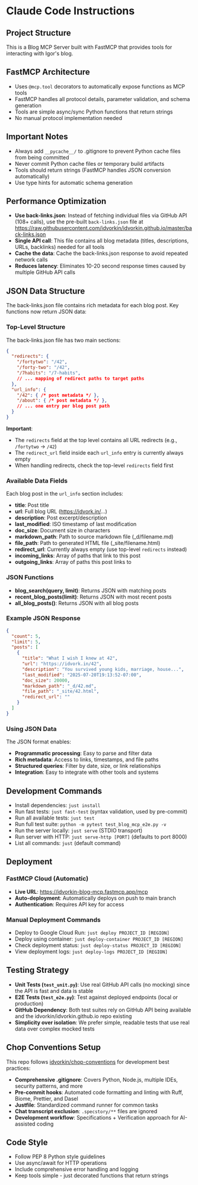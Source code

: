 # Claude Code Instructions

## Project Structure

This is a Blog MCP Server built with FastMCP that provides tools for interacting with Igor's blog.

## FastMCP Architecture

- Uses `@mcp.tool` decorators to automatically expose functions as MCP tools
- FastMCP handles all protocol details, parameter validation, and schema generation
- Tools are simple async/sync Python functions that return strings
- No manual protocol implementation needed

## Important Notes

- Always add `__pycache__/` to .gitignore to prevent Python cache files from being committed
- Never commit Python cache files or temporary build artifacts
- Tools should return strings (FastMCP handles JSON conversion automatically)
- Use type hints for automatic schema generation

## Performance Optimization

- **Use back-links.json**: Instead of fetching individual files via GitHub API (108+ calls), use the pre-built `back-links.json` file at https://raw.githubusercontent.com/idvorkin/idvorkin.github.io/master/back-links.json
- **Single API call**: This file contains all blog metadata (titles, descriptions, URLs, backlinks) needed for all tools
- **Cache the data**: Cache the back-links.json response to avoid repeated network calls
- **Reduces latency**: Eliminates 10-20 second response times caused by multiple GitHub API calls

## JSON Data Structure

The back-links.json file contains rich metadata for each blog post. Key functions now return JSON data:

### Top-Level Structure

The back-links.json file has two main sections:

```json
{
  "redirects": {
    "/fortytwo": "/42",
    "/forty-two": "/42",
    "/7habits": "/7-habits",
    // ... mapping of redirect paths to target paths
  },
  "url_info": {
    "/42": { /* post metadata */ },
    "/about": { /* post metadata */ },
    // ... one entry per blog post path
  }
}
```

**Important**:
- The `redirects` field at the top level contains all URL redirects (e.g., `/fortytwo` -> `/42`)
- The `redirect_url` field inside each `url_info` entry is currently always empty
- When handling redirects, check the top-level `redirects` field first

### Available Data Fields

Each blog post in the `url_info` section includes:

- **title**: Post title
- **url**: Full blog URL (https://idvork.in/...)
- **description**: Post excerpt/description
- **last_modified**: ISO timestamp of last modification
- **doc_size**: Document size in characters
- **markdown_path**: Path to source markdown file (_d/filename.md)
- **file_path**: Path to generated HTML file (_site/filename.html)
- **redirect_url**: Currently always empty (use top-level `redirects` instead)
- **incoming_links**: Array of paths that link to this post
- **outgoing_links**: Array of paths this post links to

### JSON Functions

- **blog_search(query, limit)**: Returns JSON with matching posts
- **recent_blog_posts(limit)**: Returns JSON with most recent posts
- **all_blog_posts()**: Returns JSON with all blog posts

### Example JSON Response

```json
{
  "count": 5,
  "limit": 5,
  "posts": [
    {
      "title": "What I wish I knew at 42",
      "url": "https://idvork.in/42",
      "description": "You survived young kids, marriage, house...",
      "last_modified": "2025-07-20T19:13:52-07:00",
      "doc_size": 20000,
      "markdown_path": "_d/42.md",
      "file_path": "_site/42.html",
      "redirect_url": ""
    }
  ]
}
```

### Using JSON Data

The JSON format enables:
- **Programmatic processing**: Easy to parse and filter data
- **Rich metadata**: Access to links, timestamps, and file paths
- **Structured queries**: Filter by date, size, or link relationships
- **Integration**: Easy to integrate with other tools and systems

## Development Commands

- Install dependencies: `just install`
- Run fast tests: `just fast-test` (syntax validation, used by pre-commit)
- Run all available tests: `just test`
- Run full test suite: `python -m pytest test_blog_mcp_e2e.py -v`
- Run the server locally: `just serve` (STDIO transport)
- Run server with HTTP: `just serve-http [PORT]` (defaults to port 8000)
- List all commands: `just` (default command)

## Deployment

### FastMCP Cloud (Automatic)

- **Live URL**: https://idvorkin-blog-mcp.fastmcp.app/mcp
- **Auto-deployment**: Automatically deploys on push to main branch
- **Authentication**: Requires API key for access

### Manual Deployment Commands

- Deploy to Google Cloud Run: `just deploy PROJECT_ID [REGION]`
- Deploy using container: `just deploy-container PROJECT_ID [REGION]`
- Check deployment status: `just deploy-status PROJECT_ID [REGION]`
- View deployment logs: `just deploy-logs PROJECT_ID [REGION]`

## Testing Strategy

- **Unit Tests (`test_unit.py`)**: Use real GitHub API calls (no mocking) since the API is fast and data is stable
- **E2E Tests (`test_e2e.py`)**: Test against deployed endpoints (local or production)
- **GitHub Dependency**: Both test suites rely on GitHub API being available and the idvorkin/idvorkin.github.io repo existing
- **Simplicity over isolation**: We prefer simple, readable tests that use real data over complex mocked tests

## Chop Conventions Setup

This repo follows [idvorkin/chop-conventions](https://github.com/idvorkin/chop-conventions) for development best practices:

- **Comprehensive .gitignore**: Covers Python, Node.js, multiple IDEs, security patterns, and more
- **Pre-commit hooks**: Automated code formatting and linting with Ruff, Biome, Prettier, and Dasel
- **Justfile**: Standardized command runner for common tasks
- **Chat transcript exclusion**: `.specstory/**` files are ignored
- **Development workflow**: Specifications + Verification approach for AI-assisted coding

## Code Style

- Follow PEP 8 Python style guidelines
- Use async/await for HTTP operations
- Include comprehensive error handling and logging
- Keep tools simple - just decorated functions that return strings
